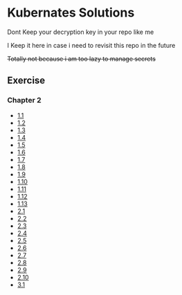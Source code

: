 # Kubernates Solutions
Dont Keep your decryption key in your repo like me

I Keep it here in case i need to revisit this repo in the future

~~Totally not because i am too lazy to manage secrets~~
## Exercise
### Chapter 2
- [1.1](https://github.com/skinatro/kmooc-fi/tree/1.1/log_output)
- [1.2](https://github.com/skinatro/kmooc-fi/tree/1.2/todo_app)
- [1.3](https://github.com/skinatro/kmooc-fi/tree/1.3/log_output)
- [1.4](https://github.com/skinatro/kmooc-fi/tree/1.4/todo_app)
- [1.5](https://github.com/skinatro/kmooc-fi/tree/1.5/todo_app)
- [1.6](https://github.com/skinatro/kmooc-fi/tree/1.6/todo_app)
- [1.7](https://github.com/skinatro/kmooc-fi/tree/1.7/log_output)
- [1.8](https://github.com/skinatro/kmooc-fi/tree/1.8/todo_app)
- [1.9](https://github.com/skinatro/kmooc-fi/tree/1.9/ping_pong_app)
- [1.10](https://github.com/skinatro/kmooc-fi/tree/1.10/log_output)
- [1.11](https://github.com/skinatro/kmooc-fi/tree/1.11/apps)
- [1.12](https://github.com/skinatro/kmooc-fi/tree/1.12/todo_app)
- [1.13](https://github.com/skinatro/kmooc-fi/tree/1.13/todo_app)
- [2.1](https://github.com/skinatro/kmooc-fi/tree/2.1/apps)
- [2.2](https://github.com/skinatro/kmooc-fi/tree/2.2/todo_app)
- [2.3](https://github.com/skinatro/kmooc-fi/tree/2.3/apps)
- [2.4](https://github.com/skinatro/kmooc-fi/tree/2.4/todo_app)
- [2.5](https://github.com/skinatro/kmooc-fi/tree/2.5/apps)
- [2.6](https://github.com/skinatro/kmooc-fi/tree/2.6/todo_app)
- [2.7](https://github.com/skinatro/kmooc-fi/tree/2.7/apps)
- [2.8](https://github.com/skinatro/kmooc-fi/tree/2.8/todo_app)
- [2.9](https://github.com/skinatro/kmooc-fi/tree/2.9/reminder)
- [2.10](https://github.com/skinatro/kmooc-fi/tree/2.10/todo_app)
- [3.1](https://github.com/skinatro/kmooc-fi/tree/3.1/apps)